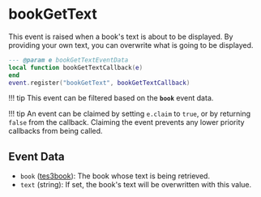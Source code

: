 # bookGetText

This event is raised when a book's text is about to be displayed. By providing your own text, you can overwrite what is going to be displayed.

```lua
--- @param e bookGetTextEventData
local function bookGetTextCallback(e)
end
event.register("bookGetText", bookGetTextCallback)
```

!!! tip
	This event can be filtered based on the **`book`** event data.

!!! tip
	An event can be claimed by setting `e.claim` to `true`, or by returning `false` from the callback. Claiming the event prevents any lower priority callbacks from being called.

## Event Data

* `book` ([tes3book](../../types/tes3book)): The book whose text is being retrieved.
* `text` (string): If set, the book's text will be overwritten with this value.

